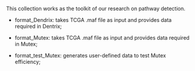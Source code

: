 This collection works as the toolkit of our research on pathway detection. 

- format_Dendrix: takes TCGA .maf file as input and provides data required in Dentrix;

- format_Mutex: takes TCGA .maf file as input and provides data required in Mutex;

- format_test_Mutex: generates user-defined data to test Mutex efficiency;